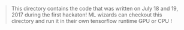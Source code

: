 
>This directory contains the code that was written on July 18 and 19, 2017
during the first hackaton!
>ML wizards can checkout this directory and run it in their own
tensorflow runtime GPU or CPU !

